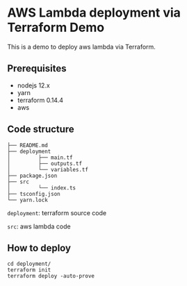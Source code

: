 # AWS Lambda deployment via Terraform Demo

This is a demo to deploy aws lambda via Terraform.


## Prerequisites
- nodejs 12.x
- yarn
- terraform 0.14.4
- aws

## Code structure
```
├── README.md
├── deployment
│         ├── main.tf
│         ├── outputs.tf
│         └── variables.tf
├── package.json
├── src
│         └── index.ts
├── tsconfig.json
└── yarn.lock
 ```
`deployment`: terraform source code

`src`: aws lambda code 

## How to deploy
```
cd deployment/
terraform init
terraform deploy -auto-prove
```